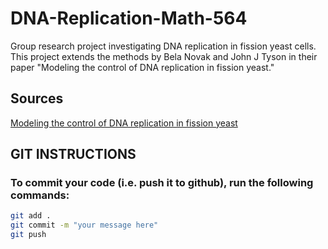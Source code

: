 # DNA-Replication-Math-564
Group research project investigating DNA replication in fission yeast cells. This project extends the methods by Bela Novak and John J Tyson in their paper "Modeling the control of DNA replication in fission yeast."

## Sources
[Modeling the control of DNA replication in fission yeast](https://www.pnas.org/doi/abs/10.1073/pnas.94.17.9147)


## GIT INSTRUCTIONS
### To commit your code (i.e. push it to github), run the following commands:
```bash
git add .
git commit -m "your message here"
git push
```
